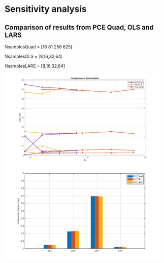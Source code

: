 # Sensitivity analysis

## Comparison of results from PCE Quad, OLS and LARS

NsamplesQuad = [16 81 256 625]

NsamplesOLS = [8,16,32,64]

NsamplesLARS = [8,16,32,64]

<img src="./images/plot_compare.png" width="600" height="300">
<img src="./images/histo_compare.png" width="600" height="300">